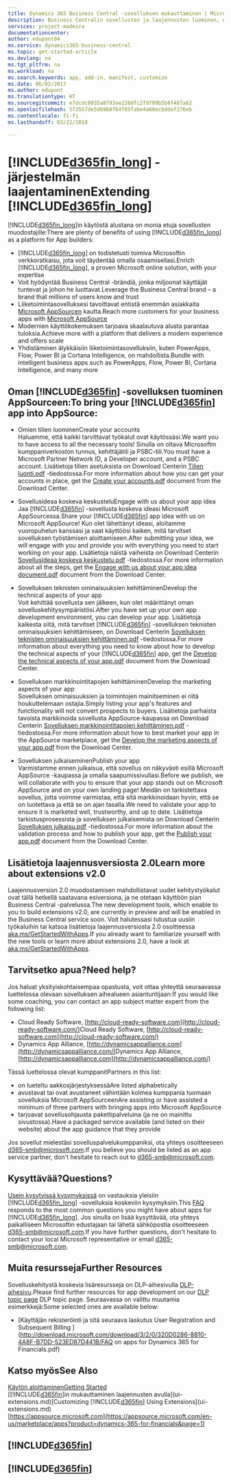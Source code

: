 ```yaml
---
title: Dynamics 365 Business Central -sovelluksen mukauttaminen | Microsoft Docs
description: Business Centralin sovellusten ja laajennusten luominen, esitteleminen ja markkinoiminen
services: project-madeira
documentationcenter: 
author: edupont04
ms.service: dynamics365-business-central
ms.topic: get-started-article
ms.devlang: na
ms.tgt_pltfrm: na
ms.workload: na
ms.search.keywords: app, add-in, manifest, customize
ms.date: 06/02/2017
ms.author: edupont
ms.translationtype: HT
ms.sourcegitcommit: e7dcdc0935a8793ae226dfc2f9709b5b8f487a62
ms.openlocfilehash: 5f3557de5d69b8f64f85fabe4a60ecbddef276eb
ms.contentlocale: fi-fi
ms.lasthandoff: 03/22/2018

---
```

# <a name="extending-included365finlongincludesd365finlongmdmd"></a><span data-ttu-id="b7190-103">[!INCLUDE[d365fin_long](includes/d365fin_long_md.md)] -järjestelmän laajentaminen</span><span class="sxs-lookup"><span data-stu-id="b7190-103">Extending [!INCLUDE[d365fin_long](includes/d365fin_long_md.md)]</span></span>
<span data-ttu-id="b7190-104">[!INCLUDE[d365fin_long](includes/d365fin_long_md.md)]in käytöstä alustana on monia etuja sovellusten muodostajille:</span><span class="sxs-lookup"><span data-stu-id="b7190-104">There are plenty of benefits of using [!INCLUDE[d365fin_long](includes/d365fin_long_md.md)] as a platform for App builders:</span></span>

* <span data-ttu-id="b7190-105">[!INCLUDE[d365fin_long](includes/d365fin_long_md.md)] on todistetusti toimiva Microsoftin verkkoratkaisu, jota voit täydentää omalla osaamisellasi.</span><span class="sxs-lookup"><span data-stu-id="b7190-105">Enrich [!INCLUDE[d365fin_long](includes/d365fin_long_md.md)], a proven Microsoft online solution, with your expertise</span></span>  
* <span data-ttu-id="b7190-106">Voit hyödyntää Business Central -brändiä, jonka miljoonat käyttäjät tuntevat ja johon he luottavat.</span><span class="sxs-lookup"><span data-stu-id="b7190-106">Leverage the Business Central brand – a brand that millions of users know and trust</span></span>  
* <span data-ttu-id="b7190-107">Liiketoimintasovelluksesi tavoittavat entistä enemmän asiakkaita [Microsoft AppSourcen](https://appsource.microsoft.com/) kautta.</span><span class="sxs-lookup"><span data-stu-id="b7190-107">Reach more customers for your business apps with [Microsoft AppSource](https://appsource.microsoft.com/)</span></span>  
* <span data-ttu-id="b7190-108">Modernien käyttökokemuksen tarjoava skaalautuva alusta parantaa tuloksia.</span><span class="sxs-lookup"><span data-stu-id="b7190-108">Achieve more with a platform that delivers a modern experience and offers scale</span></span>  
* <span data-ttu-id="b7190-109">Yhdistäminen älykkäisiin liiketoimintasovelluksiin, kuten PowerApps, Flow, Power BI ja Cortana Intelligence, on mahdollista.</span><span class="sxs-lookup"><span data-stu-id="b7190-109">Bundle with intelligent business apps such as PowerApps, Flow, Power BI, Cortana Intelligence, and many more</span></span>  

## <a name="to-bring-your-included365finincludesd365finmdmd-app-into-appsource"></a><span data-ttu-id="b7190-110">Oman [!INCLUDE[d365fin](includes/d365fin_md.md)] -sovelluksen tuominen AppSourceen:</span><span class="sxs-lookup"><span data-stu-id="b7190-110">To bring your [!INCLUDE[d365fin](includes/d365fin_md.md)] app into AppSource:</span></span>
+ <span data-ttu-id="b7190-111">Omien tilien luominen</span><span class="sxs-lookup"><span data-stu-id="b7190-111">Create your accounts</span></span>  
<span data-ttu-id="b7190-112">Haluamme, että kaikki tarvittavat työkalut ovat käytössäsi.</span><span class="sxs-lookup"><span data-stu-id="b7190-112">We want you to have access to all the necessary tools!</span></span> <span data-ttu-id="b7190-113">Sinulla on oltava Microsoftin kumppaniverkoston tunnus, kehittäjätili ja PSBC-tili.</span><span class="sxs-lookup"><span data-stu-id="b7190-113">You must have a Microsoft Partner Network ID, a Developer account, and a PSBC account.</span></span>
<span data-ttu-id="b7190-114">Lisätietoja tilien asetuksista on Download Centerin [Tilien luonti.pdf](https://go.microsoft.com/fwlink/?linkid=841514) -tiedostossa.</span><span class="sxs-lookup"><span data-stu-id="b7190-114">For more information about how you can get your accounts in place, get the [Create your accounts.pdf](https://go.microsoft.com/fwlink/?linkid=841514) document from the Download Center.</span></span>

+ <span data-ttu-id="b7190-115">Sovellusideaa koskeva keskustelu</span><span class="sxs-lookup"><span data-stu-id="b7190-115">Engage with us about your app idea</span></span>  
<span data-ttu-id="b7190-116">Jaa [!INCLUDE[d365fin](includes/d365fin_md.md)] -sovellusta koskeva ideasi Microsoft AppSourcessa.</span><span class="sxs-lookup"><span data-stu-id="b7190-116">Share your [!INCLUDE[d365fin](includes/d365fin_md.md)] app idea with us on Microsoft AppSource!</span></span> <span data-ttu-id="b7190-117">Kun olet lähettänyt ideasi, aloitamme vuoropuhelun kanssasi ja saat käyttöösi kaiken, mitä tarvitset sovelluksen työstämisen aloittamiseen.</span><span class="sxs-lookup"><span data-stu-id="b7190-117">After submitting your idea, we will engage with you and provide you with everything you need to start working on your app.</span></span>
<span data-ttu-id="b7190-118">Lisätietoja näistä vaiheista on Download Centerin [Sovellusideaa koskeva keskustelu.pdf](https://go.microsoft.com/fwlink/?linkid=841515) -tiedostossa.</span><span class="sxs-lookup"><span data-stu-id="b7190-118">For more information about all the steps, get the [Engage with us about your app idea document.pdf](https://go.microsoft.com/fwlink/?linkid=841515) document from the Download Center.</span></span>

+ <span data-ttu-id="b7190-119">Sovelluksen teknisten ominaisuuksien kehittäminen</span><span class="sxs-lookup"><span data-stu-id="b7190-119">Develop the technical aspects of your app</span></span>    
<span data-ttu-id="b7190-120">Voit kehittää sovellusta sen jälkeen, kun olet määrittänyt oman sovelluskehitysympäristösi.</span><span class="sxs-lookup"><span data-stu-id="b7190-120">After you have set up your own app development environment, you can develop your app.</span></span>
<span data-ttu-id="b7190-121">Lisätietoja kaikesta siitä, mitä tarvitset [!INCLUDE[d365fin](includes/d365fin_md.md)] -sovelluksen teknisten ominaisuuksien kehittämiseen, on Download Centerin [Sovelluksen teknisten ominaisuuksien kehittäminen.pdf](https://go.microsoft.com/fwlink/?linkid=841516) -tiedostossa.</span><span class="sxs-lookup"><span data-stu-id="b7190-121">For more information about everything you need to know about how to develop the technical aspects of your [!INCLUDE[d365fin](includes/d365fin_md.md)] app, get the [Develop the technical aspects of your app.pdf](https://go.microsoft.com/fwlink/?linkid=841516) document from the Download Center.</span></span>

+ <span data-ttu-id="b7190-122">Sovelluksen markkinointitapojen kehittäminen</span><span class="sxs-lookup"><span data-stu-id="b7190-122">Develop the marketing aspects of your app</span></span>  
<span data-ttu-id="b7190-123">Sovelluksen ominaisuuksien ja toimintojen mainitseminen ei riitä houkuttelemaan ostajia.</span><span class="sxs-lookup"><span data-stu-id="b7190-123">Simply listing your app's features and functionality will not convert prospects to buyers.</span></span> <span data-ttu-id="b7190-124">Lisätietoja parhaista tavoista markkinoida sovellusta AppSource-kaupassa on Download Centerin [Sovelluksen markkinointitapojen kehittäminen.pdf](https://go.microsoft.com/fwlink/?linkid=841518) -tiedostossa.</span><span class="sxs-lookup"><span data-stu-id="b7190-124">For more information about how to best market your app in the AppSource marketplace, get the [Develop the marketing aspects of your app.pdf](https://go.microsoft.com/fwlink/?linkid=841518) from the Download Center.</span></span>

+ <span data-ttu-id="b7190-125">Sovelluksen julkaiseminen</span><span class="sxs-lookup"><span data-stu-id="b7190-125">Publish your app</span></span>  
<span data-ttu-id="b7190-126">Varmistamme ennen julkaisua, että sovellus on näkyvästi esillä Microsoft AppSource -kaupassa ja omalla saapumissivullasi.</span><span class="sxs-lookup"><span data-stu-id="b7190-126">Before we publish, we will collaborate with you to ensure that your app stands out on Microsoft AppSource and on your own landing page!</span></span> <span data-ttu-id="b7190-127">Meidän on tarkistettava sovellus, jotta voimme varmistaa, että sitä markkinoidaan hyvin, että se on luotettava ja että se on ajan tasalla.</span><span class="sxs-lookup"><span data-stu-id="b7190-127">We need to validate your app to ensure it is marketed well, trustworthy, and up to date.</span></span>
<span data-ttu-id="b7190-128">Lisätietoja tarkistusprosessista ja sovelluksen julkaisemista on Download Centerin [Sovelluksen julkaisu.pdf](https://go.microsoft.com/fwlink/?linkid=841517) -tiedostossa.</span><span class="sxs-lookup"><span data-stu-id="b7190-128">For more information about the validation process and how to publish your app, get the [Publish your app.pdf](https://go.microsoft.com/fwlink/?linkid=841517) document from the Download Center.</span></span>

## <a name="learn-more-about-extensions-v20"></a><span data-ttu-id="b7190-129">Lisätietoja laajennusversiosta 2.0</span><span class="sxs-lookup"><span data-stu-id="b7190-129">Learn more about extensions v2.0</span></span>
<span data-ttu-id="b7190-130">Laajennusversion 2.0 muodostamisen mahdollistavat uudet kehitystyökalut ovat tällä hetkellä saatavana esiversiona, ja ne otetaan käyttöön pian Business Central -palvelussa.</span><span class="sxs-lookup"><span data-stu-id="b7190-130">The new development tools, which enable to you to build extensions v2.0, are currently in preview and will be enabled in the Business Central  service soon.</span></span> <span data-ttu-id="b7190-131">Voit halutessasi tutustua uusiin työkaluihin tai katsoa lisätietoja laajennusversiosta 2.0 osoitteessa [aka.ms/GetStartedWithApps](http://aka.ms/GetStartedWithApps).</span><span class="sxs-lookup"><span data-stu-id="b7190-131">If you already want to familiarize yourself with the new tools or learn more about extensions 2.0, have a look at [aka.ms/GetStartedWithApps](http://aka.ms/GetStartedWithApps).</span></span>  

## <a name="need-help"></a><span data-ttu-id="b7190-132">Tarvitsetko apua?</span><span class="sxs-lookup"><span data-stu-id="b7190-132">Need help?</span></span>
<span data-ttu-id="b7190-133">Jos haluat yksityiskohtaisempaa opastusta, voit ottaa yhteyttä seuraavassa luettelossa olevaan sovelluksen aihealueen asiantuntijaan:</span><span class="sxs-lookup"><span data-stu-id="b7190-133">If you would like some coaching, you can contact an app subject matter expert from the following list:</span></span>

* <span data-ttu-id="b7190-134">Cloud Ready Software, [http://cloud-ready-software.com](http://cloud-ready-software.com/)</span><span class="sxs-lookup"><span data-stu-id="b7190-134">Cloud Ready Software, [http://cloud-ready-software.com](http://cloud-ready-software.com/)</span></span>  
* <span data-ttu-id="b7190-135">Dynamics App Alliance, [http://dynamicsappalliance.com](http://dynamicsappalliance.com/)</span><span class="sxs-lookup"><span data-stu-id="b7190-135">Dynamics App Alliance, [http://dynamicsappalliance.com](http://dynamicsappalliance.com/)</span></span>

<span data-ttu-id="b7190-136">Tässä luettelossa olevat kumppanit</span><span class="sxs-lookup"><span data-stu-id="b7190-136">Partners in this list:</span></span>

* <span data-ttu-id="b7190-137">on lueteltu aakkosjärjestyksessä</span><span class="sxs-lookup"><span data-stu-id="b7190-137">Are listed alphabetically</span></span>  
* <span data-ttu-id="b7190-138">avustavat tai ovat avustaneet vähintään kolmea kumppania tuomaan sovelluksia Microsoft AppSourceen</span><span class="sxs-lookup"><span data-stu-id="b7190-138">Are assisting or have assisted a minimum of three partners with bringing apps into Microsoft AppSource</span></span>  
* <span data-ttu-id="b7190-139">tarjoavat sovellusohjausta pakettipalveluina (ja ne on mainittu sivustossa).</span><span class="sxs-lookup"><span data-stu-id="b7190-139">Have a packaged service available (and listed on their website) about the app guidance that they provide</span></span>  

<span data-ttu-id="b7190-140">Jos sovellut mielestäsi sovelluspalvelukumppaniksi, ota yhteys osoitteeseen [d365-smb@microsoft.com](mailto:d365-smb@microsoft.com).</span><span class="sxs-lookup"><span data-stu-id="b7190-140">If you believe you should be listed as an app service partner, don't hesitate to reach out to [d365-smb@microsoft.com](mailto:d365-smb@microsoft.com).</span></span>

## <a name="questions"></a><span data-ttu-id="b7190-141">Kysyttävää?</span><span class="sxs-lookup"><span data-stu-id="b7190-141">Questions?</span></span>
<span data-ttu-id="b7190-142">[Usein kysytyissä kysymyksissä](https://go.microsoft.com/fwlink/?linkid=841520) on vastauksia yleisiin [!INCLUDE[d365fin_long](includes/d365fin_long_md.md)] -sovelluksia koskeviin kysymyksiin.</span><span class="sxs-lookup"><span data-stu-id="b7190-142">This [FAQ](https://go.microsoft.com/fwlink/?linkid=841520) responds to the most common questions you might have about apps for [!INCLUDE[d365fin_long](includes/d365fin_long_md.md)].</span></span> <span data-ttu-id="b7190-143">Jos sinulla on lisää kysyttävää, ota yhteys paikalliseen Microsoftin edustajaan tai lähetä sähköpostia osoitteeseen [d365-smb@microsoft.com](mailto:d365-smb@microsoft.com).</span><span class="sxs-lookup"><span data-stu-id="b7190-143">If you have further questions, don't hesitate to contact your local Microsoft representative or email [d365-smb@microsoft.com](mailto:d365-smb@microsoft.com).</span></span>

## <a name="further-resources"></a><span data-ttu-id="b7190-144">Muita resursseja</span><span class="sxs-lookup"><span data-stu-id="b7190-144">Further Resources</span></span>
<span data-ttu-id="b7190-145">Sovelluskehitystä koskevia lisäresursseja on DLP-aihesivulla [DLP-aihesivu](https://mbspartner.microsoft.com/BFI/Topic/76).</span><span class="sxs-lookup"><span data-stu-id="b7190-145">Please find further resources for app development on our [DLP topic page](https://mbspartner.microsoft.com/BFI/Topic/76) DLP topic page.</span></span> <span data-ttu-id="b7190-146">Seuraavassa on valittu muutamia esimerkkejä:</span><span class="sxs-lookup"><span data-stu-id="b7190-146">Some selected ones are available below:</span></span>
-   [<span data-ttu-id="b7190-147">Käyttäjän rekisteröinti ja sitä seuraava laskutus </span><span class="sxs-lookup"><span data-stu-id="b7190-147">User Registration and Subsequent Billing </span></span>](http://download.microsoft.com/download/3/2/0/320D0286-8810-4A8F-B7DD-523ED87D441B/FAQ on apps for Dynamics 365 for Financials.pdf)



## <a name="see-also"></a><span data-ttu-id="b7190-148">Katso myös</span><span class="sxs-lookup"><span data-stu-id="b7190-148">See Also</span></span>
[<span data-ttu-id="b7190-149">Käytön aloittaminen</span><span class="sxs-lookup"><span data-stu-id="b7190-149">Getting Started</span></span>](product-get-started.md)  
<span data-ttu-id="b7190-150">[[!INCLUDE[d365fin](includes/d365fin_md.md)]in mukauttaminen laajennusten avulla](ui-extensions.md)</span><span class="sxs-lookup"><span data-stu-id="b7190-150">[Customizing [!INCLUDE[d365fin](includes/d365fin_md.md)] Using Extensions](ui-extensions.md)</span></span>  
[https://appsource.microsoft.com](https://appsource.microsoft.com/en-us/marketplace/apps?product=dynamics-365-for-financials&page=1)  

## [!INCLUDE[d365fin](includes/free_trial_md.md)]  
## [!INCLUDE[d365fin](includes/training_link_md.md)]


